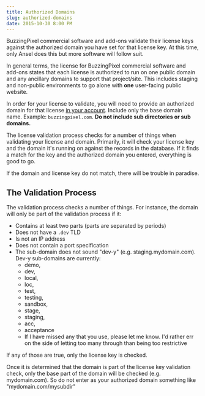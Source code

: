 ```yaml
---
title: Authorized Domains
slug: authorized-domains
date: 2015-10-30 8:00 PM
---
```


BuzzingPixel commercial software and add-ons validate their license keys against the authorized domain you have set for that license key. At this time, only Ansel does this but more software will follow suit.

In general terms, the license for BuzzingPixel commercial software and add-ons states that each license is authorized to run on one public domain and any ancillary domains to support that project/site. This includes staging and non-public environments to go alone with **one** user-facing public website.

In order for your license to validate, you will need to provide an authorized domain for that license [in your account](/account). Include only the base domain name. Example: `buzzingpixel.com`. **Do not include sub directories or sub domains.**

The license validation process checks for a number of things when validating your license and domain. Primarily, it will check your license key and the domain it's running on against the records in the database. If it finds a match for the key and the authorized domain you entered, everything is good to go.

If the domain and license key do not match, there will be trouble in paradise.

## The Validation Process

The validation process checks a number of things. For instance, the domain will only be part of the validation process if it:

- Contains at least two parts (parts are separated by periods)
- Does not have a `.dev` TLD
- Is not an IP address
- Does not contain a port specification
- The sub-domain does not sound "dev-y" (e.g. staging.mydomain.com). Dev-y sub-domains are currently:
    - demo,
    - dev,
    - local,
    - loc,
    - test,
    - testing,
    - sandbox,
    - stage,
    - staging,
    - acc,
    - acceptance
    - If I have missed any that you use, please let me know. I'd rather err on the side of letting too many through than being too restrictive

If any of those are true, only the license key is checked.

Once it is determined that the domain is part of the license key validation check, only the base part of the domain will be checked (e.g. mydomain.com). So do not enter as your authorized domain something like "mydomain.com/mysubdir"
